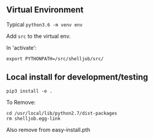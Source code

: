 ## Virtual Environment

Typical `python3.6 -m venv env`

Add `src` to the virtual env.

In 'activate':

```
export PYTHONPATH=/src/shelljob/src/
```

## Local install for development/testing

```
pip3 install -e .
```

To Remove:

```
cd /usr/local/lib/python2.7/dist-packages
rm shelljob.egg-link
```

Also remove from easy-install.pth
